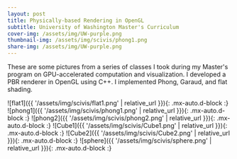 ```yaml
---
layout: post
title: Physically-based Rendering in OpenGL
subtitle: University of Washington Master's Curriculum
cover-img: /assets/img/UW-purple.png
thumbnail-img: /assets/img/scivis/phong1.png
share-img: /assets/img/UW-purple.png
---
```


These are some pictures from a series of classes I took during my Master's program on GPU-accelerated computation and visualization. I developed a PBR renderer in OpenGL using C++. I implemented Phong, Garaud, and flat shading.

![flat1]({{ '/assets/img/scivis/flat1.png' | relative_url }}){: .mx-auto.d-block :}
![phong1]({{ '/assets/img/scivis/phong1.png' | relative_url }}){: .mx-auto.d-block :}
![phong2]({{ '/assets/img/scivis/phong2.png' | relative_url }}){: .mx-auto.d-block :}
![Cube1]({{ '/assets/img/scivis/Cube1.png' | relative_url }}){: .mx-auto.d-block :}
![Cube2]({{ '/assets/img/scivis/Cube2.png' | relative_url }}){: .mx-auto.d-block :}
![sphere]({{ '/assets/img/scivis/sphere.png' | relative_url }}){: .mx-auto.d-block :}
